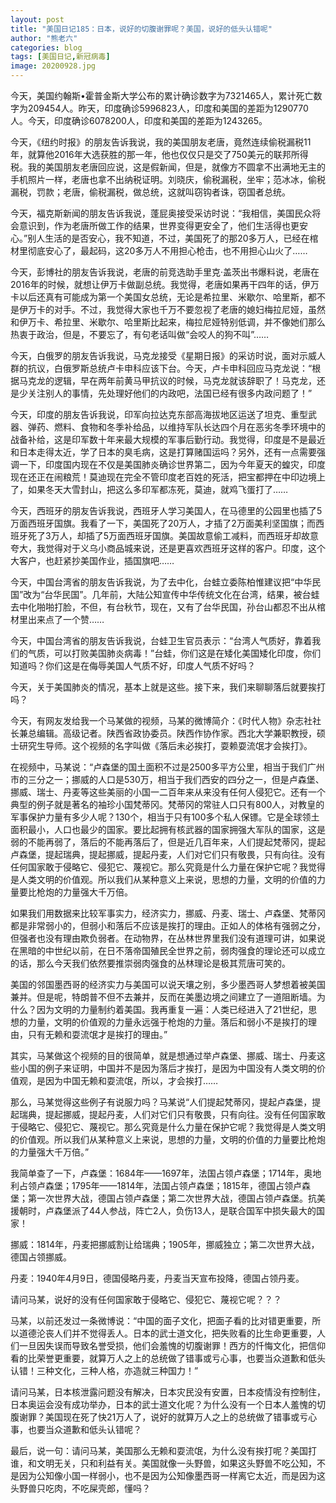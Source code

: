 ```yaml
---
layout: post
title: "美国日记185：日本，说好的切腹谢罪呢？美国，说好的低头认错呢"
author: "熊老六"
categories: blog
tags: [美国日记,新冠病毒]
image: 20200928.jpg
---
```

​​今天，美国约翰斯•霍普金斯大学公布的累计确诊数字为7321465人，累计死亡数字为209454人。昨天，印度确诊5996823人，印度和美国的差距为1290770人。今天，印度确诊6078200人，印度和美国的差距为1243265。

今天，《纽约时报》的朋友告诉我说，我的美国朋友老唐，竟然连续偷税漏税11年，就算他2016年大选获胜的那一年，他也仅仅只是交了750美元的联邦所得税。我的美国朋友老唐回应说，这是假新闻，但是，就像方不圆拿不出满地无主的手机照片一样，老唐也拿不出纳税证明。刘晓庆，偷税漏税，坐牢；范冰冰，偷税漏税，罚款；老唐，偷税漏税，做总统，这就叫窃钩者诛，窃国者总统。

今天，福克斯新闻的朋友告诉我说，蓬屁奥接受采访时说：“我相信，美国民众将会意识到，作为老唐所做工作的结果，世界变得更安全了，他们生活得也更安心。”别人生活的是否安心，我不知道，不过，美国死了的那20多万人，已经在棺材里彻底安心了，最起码，这20多万人不用担心枪击，也不用担心山火了……

今天，彭博社的朋友告诉我说，老唐的前竞选助手里克·盖茨出书爆料说，老唐在2016年的时候，就想让伊万卡做副总统。我觉得，老唐如果再干四年的话，伊万卡以后还真有可能成为第一个美国女总统，无论是希拉里、米歇尔、哈里斯，都不是伊万卡的对手。不过，我觉得大家也千万不要忽视了老唐的媳妇梅拉尼娅，虽然和伊万卡、希拉里、米歇尔、哈里斯比起来，梅拉尼娅特别低调，并不像她们那么热衷于政治，但是，不要忘了，有句老话叫做“会咬人的狗不叫”……

今天，白俄罗的朋友告诉我说，马克龙接受《星期日报》的采访时说，面对示威人群的抗议，白俄罗斯总统卢卡申科应该下台。今天，卢卡申科回应马克龙说：“根据马克龙的逻辑，早在两年前黄马甲抗议的时候，马克龙就该辞职了！马克龙，还是少关注别人的事情，先处理好他们的内政吧，法国已经有很多内政问题了！”

今天，印度的朋友告诉我说，印军向拉达克东部高海拔地区运送了坦克、重型武器、弹药、燃料、食物和冬季补给品，以维持军队长达四个月在恶劣冬季环境中的战备补给，这是印军数十年来最大规模的军事后勤行动。我觉得，印度是不是最近和日本走得太近，学了日本的臭毛病，这是打算赌国运吗？另外，还有一点需要强调一下，印度国内现在不仅是美国肺炎确诊世界第二，因为今年夏天的蝗灾，印度现在还正在闹粮荒！莫迪现在完全不管印度老百姓的死活，把宝都押在中印边境上了，如果冬天大雪封山，把这么多印军都冻死，莫迪，就鸡飞蛋打了……

今天，西班牙的朋友告诉我说，西班牙人学习美国人，在马德里的公园里也插了5万面西班牙国旗。我看了一下，美国死了20万人，才插了2万面美利坚国旗；而西班牙死了3万人，却插了5万面西班牙国旗。美国故意偷工减料，而西班牙却故意夸大，我觉得对于义乌小商品城来说，还是更喜欢西班牙这样的客户。印度，这个大客户，也赶紧抄美国作业，插国旗吧……

今天，中国台湾省的朋友告诉我说，为了去中化，台蛙立委陈柏惟建议把“中华民国”改为“台华民国”。几年前，大陆公知宣传中华传统文化在台湾，结果，被台蛙去中化啪啪打脸，不但，有台秋节，现在，又有了台华民国，孙台山都忍不出从棺材里出来点了一个赞……

今天，中国台湾省的朋友告诉我说，台蛙卫生官员表示：“台湾人气质好，靠着我们的气质，可以打败美国肺炎病毒！”台蛙，你们这是在矮化美国矮化印度，你们知道吗？你们这是在侮辱美国人气质不好，印度人气质不好吗？

今天，关于美国肺炎的情况，基本上就是这些。接下来，我们来聊聊落后就要挨打吗？

今天，有网友发给我一个马某做的视频，马某的微博简介：《时代人物》杂志社社长兼总编辑。高级记者。陕西省政协委员。陕西作协作家。西北大学兼职教授，硕士研究生导师。这个视频的名字叫做《落后未必挨打，耍赖耍流氓才会挨打》。

在视频中，马某说：“卢森堡的国土面积不过是2500多平方公里，相当于我们广州市的三分之一；挪威的人口是530万，相当于我们西安的四分之一，但是卢森堡、挪威、瑞士、丹麦等这些美丽的小国一二百年来从来没有任何人侵犯它。还有一个典型的例子就是著名的袖珍小国梵蒂冈。梵蒂冈的常驻人口只有800人，对教皇的军事保护力量有多少人呢？130个，相当于只有100多个私人保镖。它是全球领土面积最小，人口也最少的国家。要比起拥有核武器的国家拥强大军队的国家，这是弱的不能再弱了，落后的不能再落后了，但是近几百年来，人们提起梵蒂冈，提起卢森堡，提起瑞典，提起挪威，提起丹麦，人们对它们只有敬畏，只有向往。没有任何国家敢于侵略它、侵犯它、蔑视它。那么究竟是什么力量在保护它呢？我觉得是人类文明的价值观。所以我们从某种意义上来说，思想的力量，文明的价值的力量要比枪炮的力量强大千万倍。

如果我们用数据来比较军事实力，经济实力，挪威、丹麦、瑞士、卢森堡、梵蒂冈都是非常弱小的，但弱小和落后不应该是挨打的理由。正如人的体格有强弱之分，但强者也没有理由欺负弱者。在动物界，在丛林世界里我们没有道理可讲，如果说在黑暗的中世纪以前，在日不落帝国殖民全世界之前，弱肉强食的理论还可以成立的话，那么今天我们依然要推崇弱肉强食的丛林理论是极其荒唐可笑的。

美国的邻国墨西哥的经济实力与美国可以说天壤之别，多少墨西哥人梦想着被美国兼并。但是呢，特朗普不但不去兼并，反而在美墨边境之间建立了一道阻断墙。为什么？因为文明的力量制约着美国。我再重复一遍：人类已经进入了21世纪，思想的力量，文明的价值观的力量永远强于枪炮的力量。落后和弱小不是挨打的理由，只有无赖和耍流氓才是挨打的理由。”

其实，马某做这个视频的目的很简单，就是想通过举卢森堡、挪威、瑞士、丹麦这些小国的例子来证明，中国并不是因为落后才挨打，是因为中国没有人类文明的价值观，是因为中国无赖和耍流氓，所以，才会挨打……

那么，马某觉得这些例子有说服力吗？马某说“人们提起梵蒂冈，提起卢森堡，提起瑞典，提起挪威，提起丹麦，人们对它们只有敬畏，只有向往。没有任何国家敢于侵略它、侵犯它、蔑视它。那么究竟是什么力量在保护它呢？我觉得是人类文明的价值观。所以我们从某种意义上来说，思想的力量，文明的价值的力量要比枪炮的力量强大千万倍。”

我简单查了一下，卢森堡：1684年——1697年，法国占领卢森堡；1714年，奥地利占领卢森堡；1795年——1814年，法国占领卢森堡；1815年，德国占领卢森堡；第一次世界大战，德国占领卢森堡；第二次世界大战，德国占领卢森堡。抗美援朝时，卢森堡派了44人参战，阵亡2人，负伤13人，是联合国军中损失最大的国家！

挪威：1814年，丹麦把挪威割让给瑞典；1905年，挪威独立；第二次世界大战，德国占领挪威。

丹麦：1940年4月9日，德国侵略丹麦，丹麦当天宣布投降，德国占领丹麦。

请问马某，说好的没有任何国家敢于侵略它、侵犯它、蔑视它呢？？？

马某，以前还发过一条微博说：“中国的面子文化，把面子看的比对错更重要，所以道德沦丧人们并不觉得丢人。日本的武士道文化，把失败看的比生命更重要，人们一旦因失误而导致名誉受损，他们会羞愧的切腹谢罪！西方的忏悔文化，把信仰看的比荣誉更重要，就算万人之上的总统做了错事或亏心事，也要当众道歉和低头认错！三种文化，三种人格，亦造就三种国力！”

请问马某，日本核泄露问题没有解决，日本灾民没有安置，日本疫情没有控制住，日本奥运会没有成功举办，日本的武士道文化呢？为什么没有一个日本人羞愧的切腹谢罪？美国现在死了快21万人了，说好的就算万人之上的总统做了错事或亏心事，也要当众道歉和低头认错呢？

最后，说一句：请问马某，美国那么无赖和耍流氓，为什么没有挨打呢？美国打谁，和文明无关，只和利益有关。美国就像一头野兽，如果这头野兽不吃公知，不是因为公知像小国一样弱小，也不是因为公知像墨西哥一样离它太近，而是因为这头野兽只吃肉，不吃屎壳郎，懂吗？​​​​